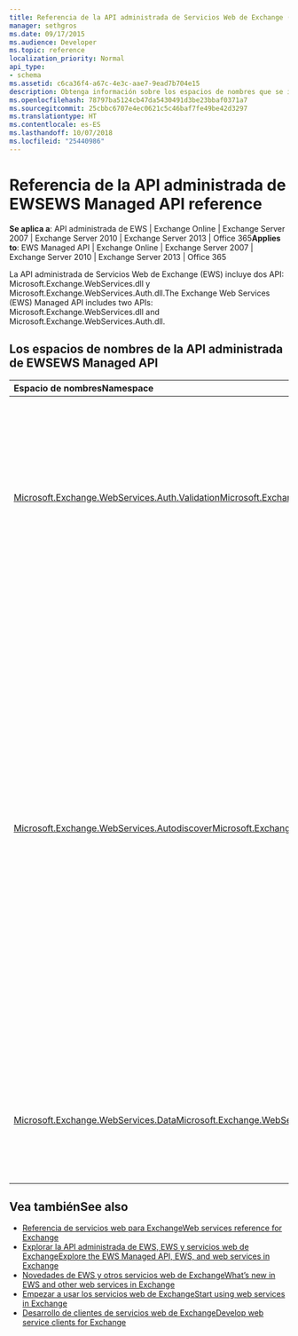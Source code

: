 ```yaml
---
title: Referencia de la API administrada de Servicios Web de Exchange (EWS)
manager: sethgros
ms.date: 09/17/2015
ms.audience: Developer
ms.topic: reference
localization_priority: Normal
api_type:
- schema
ms.assetid: c6ca36f4-a67c-4e3c-aae7-9ead7b704e15
description: Obtenga información sobre los espacios de nombres que se incluyen en la API administrada de EWS.
ms.openlocfilehash: 78797ba5124cb47da5430491d3be23bbaf0371a7
ms.sourcegitcommit: 25cbbc6707e4ec0621c5c46baf7fe49be42d3297
ms.translationtype: HT
ms.contentlocale: es-ES
ms.lasthandoff: 10/07/2018
ms.locfileid: "25440986"
---
```

# <a name="ews-managed-api-reference"></a><span data-ttu-id="5a5b5-103">Referencia de la API administrada de EWS</span><span class="sxs-lookup"><span data-stu-id="5a5b5-103">EWS Managed API reference</span></span>

<span data-ttu-id="5a5b5-104">**Se aplica a**: API administrada de EWS | Exchange Online | Exchange Server 2007 | Exchange Server 2010 | Exchange Server 2013 | Office 365</span><span class="sxs-lookup"><span data-stu-id="5a5b5-104">**Applies to**: EWS Managed API | Exchange Online | Exchange Server 2007 | Exchange Server 2010 | Exchange Server 2013 | Office 365</span></span>

<span data-ttu-id="5a5b5-105">La API administrada de Servicios Web de Exchange (EWS) incluye dos API: Microsoft.Exchange.WebServices.dll y Microsoft.Exchange.WebServices.Auth.dll.</span><span class="sxs-lookup"><span data-stu-id="5a5b5-105">The Exchange Web Services (EWS) Managed API includes two APIs: Microsoft.Exchange.WebServices.dll and Microsoft.Exchange.WebServices.Auth.dll.</span></span>

## <a name="ews-managed-api-namespaces"></a><span data-ttu-id="5a5b5-106">Los espacios de nombres de la API administrada de EWS</span><span class="sxs-lookup"><span data-stu-id="5a5b5-106">EWS Managed API</span></span>

|<span data-ttu-id="5a5b5-107">Espacio de nombres</span><span class="sxs-lookup"><span data-stu-id="5a5b5-107">Namespace</span></span> |<span data-ttu-id="5a5b5-108">Descripción</span><span class="sxs-lookup"><span data-stu-id="5a5b5-108">Description</span></span> |
|:---------|:-----------|
|[<span data-ttu-id="5a5b5-109">Microsoft.Exchange.WebServices.Auth.Validation</span><span class="sxs-lookup"><span data-stu-id="5a5b5-109">Microsoft.Exchange.WebServices.Auth.Validation</span></span>](https://docs.microsoft.com/dotnet/api/microsoft.exchange.webservices.auth.validation?view=exchange-ews-api) |<span data-ttu-id="5a5b5-110">Contiene los tipos y los métodos que se usan para validar los token de identidad de usuario enviados desde un servidor de Exchange.</span><span class="sxs-lookup"><span data-stu-id="5a5b5-110">Contains types and methods that are used to validate user identity tokens sent from an Exchange server.</span></span> <span data-ttu-id="5a5b5-111">El espacio de nombre Microsoft.Exchange.WebServices.Auth.Validation es aplicable a los clientes que tienen Exchange Online y versiones de Exchange a partir de Exchange Server 2013.</span><span class="sxs-lookup"><span data-stu-id="5a5b5-111">The Microsoft.Exchange.WebServices.Auth.Validation namespace is applicable to clients that target Exchange Online and versions of Exchange starting with Exchange Server 2013.</span></span> <span data-ttu-id="5a5b5-112">Este espacio de nombre se incluye en la API de Microsoft.Exchange.WebServices.Auth.dll.</span><span class="sxs-lookup"><span data-stu-id="5a5b5-112">This namespace is included in the Microsoft.Exchange.WebServices.Auth.dll API.</span></span>|
|[<span data-ttu-id="5a5b5-113">Microsoft.Exchange.WebServices.Autodiscover</span><span class="sxs-lookup"><span data-stu-id="5a5b5-113">Microsoft.Exchange.WebServices.Autodiscover</span></span>](https://docs.microsoft.com/dotnet/api/microsoft.exchange.webservices.autodiscover?view=exchange-ews-api)|<span data-ttu-id="5a5b5-114">Contiene tipos que se usan para comunicarse con el servicio de detección automática hospedado por un servidor de Exchange.</span><span class="sxs-lookup"><span data-stu-id="5a5b5-114">Contains types that are used to communicate with the Autodiscover service that is hosted by an Exchange Server.</span></span> <span data-ttu-id="5a5b5-115">Este espacio de nombres también se usa para buscar objetos de punto de conexión de servicio en servicios de dominio de Active Directory (AD DS).</span><span class="sxs-lookup"><span data-stu-id="5a5b5-115">This namespace is also used to look up service connection point objects in Active Directory Doman Services (AD DS).</span></span> <span data-ttu-id="5a5b5-116">Los servicios de detección automática proporcionan información de configuración a los clientes EWS.</span><span class="sxs-lookup"><span data-stu-id="5a5b5-116">The Autodiscover services provide configuration information to EWS clients.</span></span> <span data-ttu-id="5a5b5-117">Esto permite a los clientes dirigirse a la dirección URL del servicio correspondiente.</span><span class="sxs-lookup"><span data-stu-id="5a5b5-117">This enables the clients to target the appropriate service URL.</span></span><br/><br/><span data-ttu-id="5a5b5-118">La funcionalidad del espacio de nombres puede usarse para dirigir el servicio de detección automática de POX introducido en Microsoft Exchange Server 2007, la búsqueda de objeto de punto de conexión de servicio si el cliente está unido al dominio o el punto de conexión de detección automática de SOAP se introdujo en Exchange Server 2010.</span><span class="sxs-lookup"><span data-stu-id="5a5b5-118">The namespace functionality can be used to target the POX Autodiscover service introduced in Microsoft Exchange Server 2007, the service connection point object lookup if the client is domain joined, or the SOAP Autodiscover endpoint introduced in Exchange Server 2010.</span></span> <span data-ttu-id="5a5b5-119">El tipo de este espacio de nombres principal es la [clase AutodiscoverService](https://docs.microsoft.com/dotnet/api/microsoft.exchange.webservices.autodiscover.autodiscoverservice?view=exchange-ews-api).</span><span class="sxs-lookup"><span data-stu-id="5a5b5-119">The main type in this namespace is the [AutodiscoverService class](https://docs.microsoft.com/dotnet/api/microsoft.exchange.webservices.autodiscover.autodiscoverservice?view=exchange-ews-api).</span></span> <span data-ttu-id="5a5b5-120">Este espacio de nombre se incluye en la API de Microsoft.Exchange.WebServices.dll.</span><span class="sxs-lookup"><span data-stu-id="5a5b5-120">This namespace is included in the Microsoft.Exchange.WebServices.dll API.</span></span>|
|[<span data-ttu-id="5a5b5-121">Microsoft.Exchange.WebServices.Data</span><span class="sxs-lookup"><span data-stu-id="5a5b5-121">Microsoft.Exchange.WebServices.Data</span></span>](https://docs.microsoft.com/dotnet/api/microsoft.exchange.webservices.data?view=exchange-ews-api)| <span data-ttu-id="5a5b5-122">Contiene tipos que se usan para comunicarse con un servidor de Exchange mediante EWS.</span><span class="sxs-lookup"><span data-stu-id="5a5b5-122">Contains types that are used to communicate with an Exchange server by means of EWS.</span></span> <span data-ttu-id="5a5b5-123">Este espacio de nombres proporciona la funcionalidad de la API administrada de EWS principal.</span><span class="sxs-lookup"><span data-stu-id="5a5b5-123">This namespace provides the core EWS Managed API functionality.</span></span> <span data-ttu-id="5a5b5-124">El tipo de este espacio de nombres principal es la [clase ExchangeService](https://docs.microsoft.com/dotnet/api/microsoft.exchange.webservices.data.exchangeservice?view=exchange-ews-api).</span><span class="sxs-lookup"><span data-stu-id="5a5b5-124">The main type in this namespace is the [ExchangeService class](https://docs.microsoft.com/dotnet/api/microsoft.exchange.webservices.data.exchangeservice?view=exchange-ews-api).</span></span>|

## <a name="see-also"></a><span data-ttu-id="5a5b5-125">Vea también</span><span class="sxs-lookup"><span data-stu-id="5a5b5-125">See also</span></span>

- [<span data-ttu-id="5a5b5-126">Referencia de servicios web para Exchange</span><span class="sxs-lookup"><span data-stu-id="5a5b5-126">Web services reference for Exchange</span></span>](web-services-reference-for-exchange.md)
- [<span data-ttu-id="5a5b5-127">Explorar la API administrada de EWS, EWS y servicios web de Exchange</span><span class="sxs-lookup"><span data-stu-id="5a5b5-127">Explore the EWS Managed API, EWS, and web services in Exchange</span></span>](../exchange-web-services/explore-the-ews-managed-api-ews-and-web-services-in-exchange.md)
- [<span data-ttu-id="5a5b5-128">Novedades de EWS y otros servicios web de Exchange</span><span class="sxs-lookup"><span data-stu-id="5a5b5-128">What’s new in EWS and other web services in Exchange</span></span>](../exchange-web-services/whats-new-in-ews-and-other-web-services-in-exchange.md)
- [<span data-ttu-id="5a5b5-129">Empezar a usar los servicios web de Exchange</span><span class="sxs-lookup"><span data-stu-id="5a5b5-129">Start using web services in Exchange</span></span>](../exchange-web-services/start-using-web-services-in-exchange.md)
- [<span data-ttu-id="5a5b5-130">Desarrollo de clientes de servicios web de Exchange</span><span class="sxs-lookup"><span data-stu-id="5a5b5-130">Develop web service clients for Exchange</span></span>](../exchange-web-services/develop-web-service-clients-for-exchange.md)

